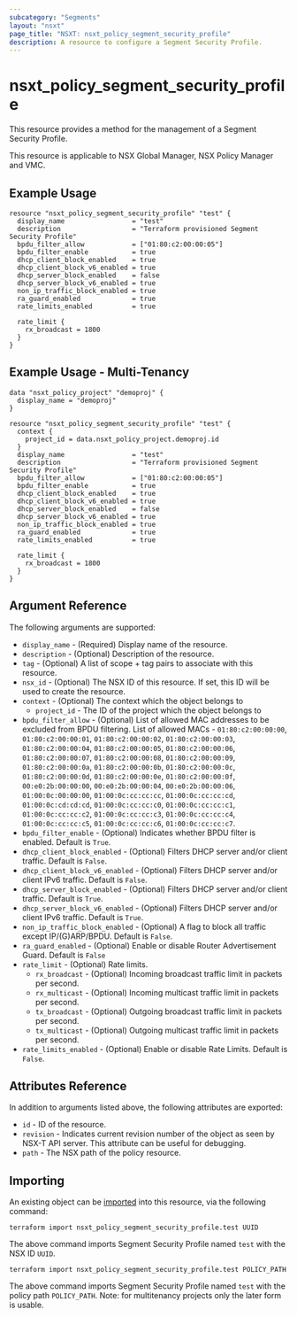 ```yaml
---
subcategory: "Segments"
layout: "nsxt"
page_title: "NSXT: nsxt_policy_segment_security_profile"
description: A resource to configure a Segment Security Profile.
---
```


# nsxt_policy_segment_security_profile

This resource provides a method for the management of a Segment Security Profile.

This resource is applicable to NSX Global Manager, NSX Policy Manager and VMC.

## Example Usage

```hcl
resource "nsxt_policy_segment_security_profile" "test" {
  display_name                 = "test"
  description                  = "Terraform provisioned Segment Security Profile"
  bpdu_filter_allow            = ["01:80:c2:00:00:05"]
  bpdu_filter_enable           = true
  dhcp_client_block_enabled    = true
  dhcp_client_block_v6_enabled = true
  dhcp_server_block_enabled    = false
  dhcp_server_block_v6_enabled = true
  non_ip_traffic_block_enabled = true
  ra_guard_enabled             = true
  rate_limits_enabled          = true

  rate_limit {
    rx_broadcast = 1800
  }
}
```

## Example Usage - Multi-Tenancy

```hcl
data "nsxt_policy_project" "demoproj" {
  display_name = "demoproj"
}

resource "nsxt_policy_segment_security_profile" "test" {
  context {
    project_id = data.nsxt_policy_project.demoproj.id
  }
  display_name                 = "test"
  description                  = "Terraform provisioned Segment Security Profile"
  bpdu_filter_allow            = ["01:80:c2:00:00:05"]
  bpdu_filter_enable           = true
  dhcp_client_block_enabled    = true
  dhcp_client_block_v6_enabled = true
  dhcp_server_block_enabled    = false
  dhcp_server_block_v6_enabled = true
  non_ip_traffic_block_enabled = true
  ra_guard_enabled             = true
  rate_limits_enabled          = true

  rate_limit {
    rx_broadcast = 1800
  }
}
```

## Argument Reference

The following arguments are supported:

* `display_name` - (Required) Display name of the resource.
* `description` - (Optional) Description of the resource.
* `tag` - (Optional) A list of scope + tag pairs to associate with this resource.
* `nsx_id` - (Optional) The NSX ID of this resource. If set, this ID will be used to create the resource.
* `context` - (Optional) The context which the object belongs to
  * `project_id` - The ID of the project which the object belongs to
* `bpdu_filter_allow` - (Optional) List of allowed MAC addresses to be excluded from BPDU filtering. List of allowed MACs - `01:80:c2:00:00:00`, `01:80:c2:00:00:01`, `01:80:c2:00:00:02`, `01:80:c2:00:00:03`, `01:80:c2:00:00:04`, `01:80:c2:00:00:05`, `01:80:c2:00:00:06`, `01:80:c2:00:00:07`, `01:80:c2:00:00:08`, `01:80:c2:00:00:09`, `01:80:c2:00:00:0a`, `01:80:c2:00:00:0b`, `01:80:c2:00:00:0c`, `01:80:c2:00:00:0d`, `01:80:c2:00:00:0e`, `01:80:c2:00:00:0f`, `00:e0:2b:00:00:00`, `00:e0:2b:00:00:04`, `00:e0:2b:00:00:06`, `01:00:0c:00:00:00`, `01:00:0c:cc:cc:cc`, `01:00:0c:cc:cc:cd`, `01:00:0c:cd:cd:cd`, `01:00:0c:cc:cc:c0`, `01:00:0c:cc:cc:c1`, `01:00:0c:cc:cc:c2`, `01:00:0c:cc:cc:c3`, `01:00:0c:cc:cc:c4`, `01:00:0c:cc:cc:c5`, `01:00:0c:cc:cc:c6`, `01:00:0c:cc:cc:c7`.
* `bpdu_filter_enable` - (Optional) Indicates whether BPDU filter is enabled. Default is `True`.
* `dhcp_client_block_enabled` - (Optional) Filters DHCP server and/or client traffic. Default is `False`.
* `dhcp_client_block_v6_enabled` - (Optional) Filters DHCP server and/or client IPv6 traffic. Default is `False`.
* `dhcp_server_block_enabled` - (Optional) Filters DHCP server and/or client traffic. Default is `True`.
* `dhcp_server_block_v6_enabled` - (Optional) Filters DHCP server and/or client IPv6 traffic. Default is `True`.
* `non_ip_traffic_block_enabled` - (Optional) A flag to block all traffic except IP/(G)ARP/BPDU. Default is `False`.
* `ra_guard_enabled` - (Optional) Enable or disable Router Advertisement Guard. Default is `False`
* `rate_limit` - (Optional) Rate limits.
  * `rx_broadcast` - (Optional) Incoming broadcast traffic limit in packets per second.
  * `rx_multicast` - (Optional) Incoming multicast traffic limit in packets per second.
  * `tx_broadcast` - (Optional) Outgoing broadcast traffic limit in packets per second.
  * `tx_multicast` - (Optional) Outgoing multicast traffic limit in packets per second.
* `rate_limits_enabled` - (Optional) Enable or disable Rate Limits. Default is `False`.


## Attributes Reference

In addition to arguments listed above, the following attributes are exported:

* `id` - ID of the resource.
* `revision` - Indicates current revision number of the object as seen by NSX-T API server. This attribute can be useful for debugging.
* `path` - The NSX path of the policy resource.

## Importing

An existing object can be [imported][docs-import] into this resource, via the following command:

[docs-import]: https://www.terraform.io/cli/import

```
terraform import nsxt_policy_segment_security_profile.test UUID
```

The above command imports Segment Security Profile named `test` with the NSX ID `UUID`.

```
terraform import nsxt_policy_segment_security_profile.test POLICY_PATH
```

The above command imports Segment Security Profile named `test` with the policy path `POLICY_PATH`.
Note: for multitenancy projects only the later form is usable.

